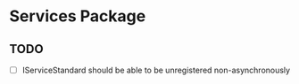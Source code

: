 # Services Package
## TODO
- [ ] IServiceStandard should be able to be unregistered non-asynchronously